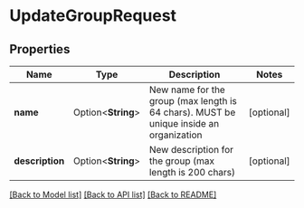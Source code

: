 # UpdateGroupRequest

## Properties

Name | Type | Description | Notes
------------ | ------------- | ------------- | -------------
**name** | Option<**String**> | New name for the group (max length is 64 chars). MUST be unique inside an organization | [optional]
**description** | Option<**String**> | New description for the group (max length is 200 chars) | [optional]

[[Back to Model list]](../README.md#documentation-for-models) [[Back to API list]](../README.md#documentation-for-api-endpoints) [[Back to README]](../README.md)


